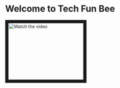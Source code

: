 # Welcome to Tech Fun Bee

<a href="https://www.youtube.com/watch?v=t3CRc9m1818" target="_blank">
 <img src="http://img.youtube.com/vi/nTQUwghvy5Q/mqdefault.jpg" alt="Watch the video" width="240" height="180" border="10" />
</a>
